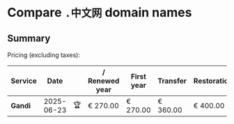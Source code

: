 # Compare `.中文网` domain names

## Summary

Pricing (excluding taxes):

| Service | Date |  | / Renewed year | First year | Transfer | Restoration |
|--|--|--|--|--|--|--|
| **Gandi** | 2025-06-23 | 🏆 | € 270.00 | € 270.00 | € 360.00 | € 400.00 |
